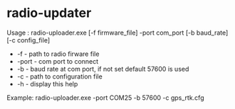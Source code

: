 # radio-updater

Usage : radio-uploader.exe [-f firmware_file] -port com_port [-b baud_rate] [-c config_file]
* -f  - path to radio firware file
* -port  - com port to connect
* -b  - baud rate at com port, if not set default 57600 is used
* -c  - path to configuration file
* -h  - display this help

Example: radio-uploader.exe -port COM25 -b 57600 -c gps_rtk.cfg
